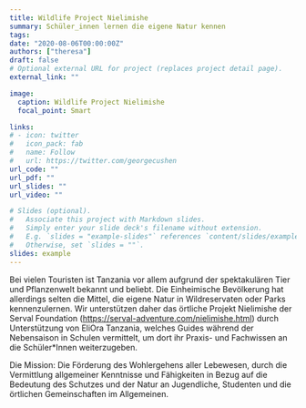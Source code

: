```yaml
---
title: Wildlife Project Nielimishe
summary: Schüler_innen lernen die eigene Natur kennen
tags:
date: "2020-08-06T00:00:00Z"
authors: ["theresa"]
draft: false
# Optional external URL for project (replaces project detail page).
external_link: ""

image:
  caption: Wildlife Project Nielimishe
  focal_point: Smart

links:
# - icon: twitter
#   icon_pack: fab
#   name: Follow
#   url: https://twitter.com/georgecushen
url_code: ""
url_pdf: ""
url_slides: ""
url_video: ""

# Slides (optional).
#   Associate this project with Markdown slides.
#   Simply enter your slide deck's filename without extension.
#   E.g. `slides = "example-slides"` references `content/slides/example-slides.md`.
#   Otherwise, set `slides = ""`.
slides: example
---
```

Bei vielen Touristen ist Tanzania vor allem aufgrund der spektakulären Tier und Pflanzenwelt bekannt und beliebt. Die Einheimische Bevölkerung hat allerdings selten die Mittel, die eigene Natur in Wildreservaten oder Parks kennenzulernen. Wir unterstützen daher das örtliche Projekt Nielimishe der Serval Foundation (https://serval-adventure.com/nielimishe.html) durch Unterstützung von EliOra Tanzania, welches Guides während der Nebensaison in Schulen vermittelt, um dort ihr Praxis- und Fachwissen an die Schüler*Innen weiterzugeben.


Die Mission: Die Förderung des Wohlergehens aller Lebewesen, durch die Vermittlung allgemeiner Kenntnisse und Fähigkeiten in Bezug auf die Bedeutung des Schutzes und der Natur an Jugendliche, Studenten und die örtlichen Gemeinschaften im Allgemeinen.
